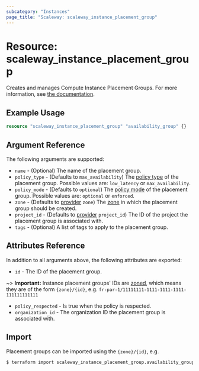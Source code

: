 ```yaml
---
subcategory: "Instances"
page_title: "Scaleway: scaleway_instance_placement_group"
---
```


# Resource: scaleway_instance_placement_group

Creates and manages Compute Instance Placement Groups. For more information, see [the documentation](https://www.scaleway.com/en/developers/api/instance/#path-placement-groups-list-placement-groups).

## Example Usage

```terraform
resource "scaleway_instance_placement_group" "availability_group" {}
```

## Argument Reference

The following arguments are supported:

- `name` - (Optional) The name of the placement group.
- `policy_type` - (Defaults to `max_availability`) The [policy type](https://www.scaleway.com/en/developers/api/instance/#path-placement-groups-create-a-placement-grou) of the placement group. Possible values are: `low_latency` or `max_availability`.
- `policy_mode` - (Defaults to `optional`) The [policy mode](https://www.scaleway.com/en/developers/api/instance/#path-placement-groups-create-a-placement-group) of the placement group. Possible values are: `optional` or `enforced`.
- `zone` - (Defaults to [provider](../index.md#zone) `zone`) The [zone](../guides/regions_and_zones.md#zones) in which the placement group should be created.
- `project_id` - (Defaults to [provider](../index.md#project_id) `project_id`) The ID of the project the placement group is associated with.
- `tags` - (Optional) A list of tags to apply to the placement group.

## Attributes Reference

In addition to all arguments above, the following attributes are exported:

- `id` - The ID of the placement group.

~> **Important:** Instance placement groups' IDs are [zoned](../guides/regions_and_zones.md#resource-ids), which means they are of the form `{zone}/{id}`, e.g. `fr-par-1/11111111-1111-1111-1111-111111111111`

- `policy_respected` - Is true when the policy is respected.
- `organization_id` - The organization ID the placement group is associated with.

## Import

Placement groups can be imported using the `{zone}/{id}`, e.g.

```bash
$ terraform import scaleway_instance_placement_group.availability_group fr-par-1/11111111-1111-1111-1111-111111111111
```
